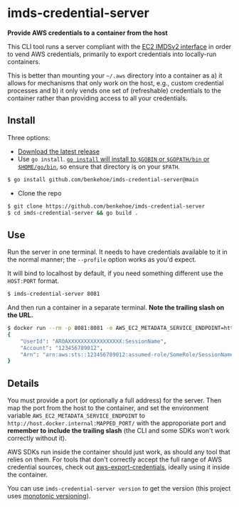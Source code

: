 # imds-credential-server
**Provide AWS credentials to a container from the host**

This CLI tool runs a server compliant with the [EC2 IMDSv2 interface](https://docs.aws.amazon.com/AWSEC2/latest/UserGuide/configuring-instance-metadata-service.html) in order to vend AWS credentials, primarily to export credentials into locally-run containers.

This is better than mounting your `~/.aws` directory into a container as a) it allows for mechanisms that only work on the host, e.g., custom credential processes and b) it only vends one set of (refreshable) credentials to the container rather than providing access to all your credentials.

## Install
Three options:
* [Download the latest release](https://github.com/benkehoe/imds-credential-server/releases)
* Use `go install`. [`go install` will install to `$GOBIN` or `$GOPATH/bin` or `$HOME/go/bin`](https://pkg.go.dev/cmd/go#hdr-Compile_and_install_packages_and_dependencies), so ensure that directory is on your `$PATH`.
```bash
$ go install github.com/benkehoe/imds-credential-server@main
```
* Clone the repo
```bash
$ git clone https://github.com/benkehoe/imds-credential-server
$ cd imds-credential-server && go build .
```



## Use
Run the server in one terminal.
It needs to have credentials available to it in the normal manner; the `--profile` option works as you'd expect.

It will bind to localhost by default, if you need something different use the `HOST:PORT` format.
```bash
$ imds-credential-server 8081
```

And then run a container in a separate terminal. **Note the trailing slash on the URL.**
```bash
$ docker run --rm -p 8081:8081 -e AWS_EC2_METADATA_SERVICE_ENDPOINT=http://host.docker.internal:8081/ amazon/aws-cli sts get-caller-identity
{
    "UserId": "AROAXXXXXXXXXXXXXXXXX:SessionName",
    "Account": "123456789012",
    "Arn": "arn:aws:sts::123456789012:assumed-role/SomeRole/SessionName"
}
```

## Details

You must provide a port (or optionally a full address) for the server.
Then map the port from the host to the container, and set the environment variable `AWS_EC2_METADATA_SERVICE_ENDPOINT` to `http://host.docker.internal:MAPPED_PORT/` with the approporiate port and **remember to include the trailing slash** (the CLI and some SDKs won't work correctly without it).

AWS SDKs run inside the container should just work, as should any tool that relies on them.
For tools that don't correctly accept the full range of AWS credential sources, check out [aws-export-credentials](https://github.com/benkehoe/aws-export-credentials), ideally using it inside the container.

You can use `imds-credential-server version` to get the version (this project uses [monotonic versioning](http://blog.appliedcompscilab.com/monotonic_versioning_manifesto/)).
